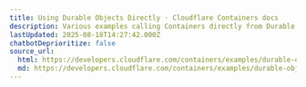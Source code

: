 ```yaml
---
title: Using Durable Objects Directly · Cloudflare Containers docs
description: Various examples calling Containers directly from Durable Objects
lastUpdated: 2025-08-18T14:27:42.000Z
chatbotDeprioritize: false
source_url:
  html: https://developers.cloudflare.com/containers/examples/durable-object-interface/
  md: https://developers.cloudflare.com/containers/examples/durable-object-interface/index.md
---
```


